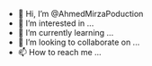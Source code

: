 - 👋 Hi, I’m @AhmedMirzaPoduction
- 👀 I’m interested in ...
- 🌱 I’m currently learning ...
- 💞️ I’m looking to collaborate on ...
- 📫 How to reach me ...

<!---
AhmedMirzaPoduction/AhmedMirzaPoduction is a ✨ special ✨ repository because its `README.md` (this file) appears on your GitHub profile.
You can click the Preview link to take a look at your changes.
--->
